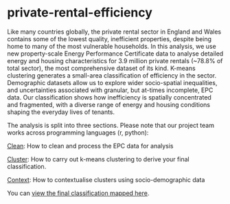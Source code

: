 # private-rental-efficiency
Like many countries globally, the private rental sector in England and Wales contains some of the lowest quality, inefficient properties, despite being home to many of the most vulnerable households. In this analysis, we use new property-scale Energy Performance Certificate data to analyse detailed energy and housing characteristics for 3.9 million private rentals (~78.8% of total sector), the most comprehensive dataset of its kind. K-means clustering generates a small-area classification of efficiency in the sector. Demographic datasets allow us to explore wider socio-spatial inequalities, and uncertainties associated with granular, but at-times incomplete, EPC data. Our classification shows how inefficiency is spatially concentrated and fragmented, with a diverse range of energy and housing conditions shaping the everyday lives of tenants. 

The analysis is split into three sections. Please note that our project team works across programming languages (r, python):

[Clean](): How to clean and process the EPC data for analysis

[Cluster](https://github.com/CaitHRobinson/private-rental-efficiency/tree/main/cluster): How to carry out k-means clustering to derive your final classification.

[Context](): How to contextualise clusters using socio-demographic data

You can [view the final classification mapped here](https://uobristol.maps.arcgis.com/apps/dashboards/70659ed299ff42bcb9410d6fc270aea4). 

